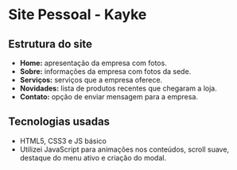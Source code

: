 # Site Pessoal - Kayke

## Estrutura do site

- **Home:** apresentação da empresa com fotos.  
- **Sobre:** informações da empresa com fotos da sede.  
- **Serviços:** serviços que a empresa oferece.
- **Novidades:** lista de produtos recentes que chegaram a loja.  
- **Contato:** opção de enviar mensagem para a empresa.

## Tecnologias usadas

- HTML5, CSS3 e JS básico  
- Utilizei JavaScript para animações nos conteúdos, scroll suave, destaque do menu ativo e criação do modal. 
  
